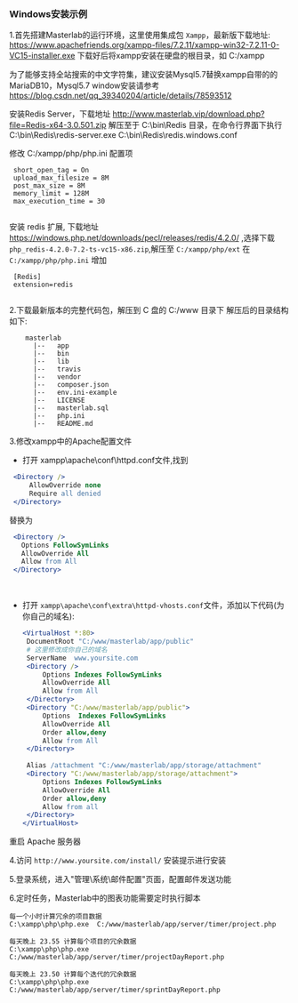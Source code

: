 
 

### Windows安装示例

1.首先搭建Masterlab的运行环境，这里使用集成包 `Xampp`，最新版下载地址:
  https://www.apachefriends.org/xampp-files/7.2.11/xampp-win32-7.2.11-0-VC15-installer.exe
  下载好后将xampp安装在硬盘的根目录，如 C:/xampp
  
  为了能够支持全站搜索的中文字符集，建议安装Mysql5.7替换xampp自带的的 MariaDB10，Mysql5.7 window安装请参考 https://blog.csdn.net/qq_39340204/article/details/78593512
  
  安装Redis Server，下载地址 http://www.masterlab.vip/download.php?file=Redis-x64-3.0.501.zip
  解压至于 C:\bin\Redis 目录，在命令行界面下执行 C:\bin\Redis\redis-server.exe C:\bin\Redis\redis.windows.conf
  
  
  修改 C:/xampp/php/php.ini 配置项
  ```
   short_open_tag = On
   upload_max_filesize = 8M
   post_max_size = 8M
   memory_limit = 128M
   max_execution_time = 30
   
  ```
  安装 redis 扩展, 下载地址 https://windows.php.net/downloads/pecl/releases/redis/4.2.0/ ,选择下载 `php_redis-4.2.0-7.2-ts-vc15-x86.zip`,解压至 `C:/xampp/php/ext`
  在 `C:/xampp/php/php.ini` 增加
 
   ```
    [Redis]
    extension=redis
    
   ```

2.下载最新版本的完整代码包，解压到 C 盘的 C:/www 目录下
  解压后的目录结构如下:
```
    masterlab            
      |--   app   
      |--   bin  
      |--   lib    
      |--   travis
      |--   vendor
      |--   composer.json
      |--   env.ini-example       
      |--   LICENSE
      |--   masterlab.sql    
      |--   php.ini    
      |--   README.md
```

3.修改xampp中的Apache配置文件

   + 打开 xampp\apache\conf\httpd.conf文件,找到

   ```apache
    <Directory />
        AllowOverride none
        Require all denied
    </Directory>
  ```
   替换为
   ```apache
    <Directory />
      Options FollowSymLinks
      AllowOverride All      
      Allow from All  
    </Directory>
  ```
<br>

+ 打开 `xampp\apache\conf\extra\httpd-vhosts.conf`文件，添加以下代码(为你自己的域名):

   ```apache
   <VirtualHost *:80>
    DocumentRoot "C:/www/masterlab/app/public"
    # 这里修改成你自己的域名
    ServerName  www.yoursite.com
    <Directory />    
        Options Indexes FollowSymLinks
        AllowOverride All      
        Allow from All     
    </Directory>    
    <Directory "C:/www/masterlab/app/public">    
        Options  Indexes FollowSymLinks    
        AllowOverride All    
        Order allow,deny    
        Allow from All    
    </Directory>    
	
    Alias /attachment "C:/www/masterlab/app/storage/attachment" 
    <Directory "C:/www/masterlab/app/storage/attachment">
		Options Indexes FollowSymLinks
		AllowOverride All
		Order allow,deny
		Allow from all
	</Directory>  
  </VirtualHost>
  ```
重启 Apache 服务器

4.访问 `http://www.yoursite.com/install/` 安装提示进行安装
 

5.登录系统，进入"管理\系统\邮件配置"页面，配置邮件发送功能


6.定时任务，Masterlab中的图表功能需要定时执行脚本
 ```text
 每一个小时计算冗余的项目数据
 C:\xampp\php\php.exe  C:/www/masterlab/app/server/timer/project.php
 
 每天晚上 23.55 计算每个项目的冗余数据
 C:\xampp\php\php.exe  C:/www/masterlab/app/server/timer/projectDayReport.php

 每天晚上 23.50 计算每个迭代的冗余数据
 C:\xampp\php\php.exe  C:/www/masterlab/app/server/timer/sprintDayReport.php
```

 
 
